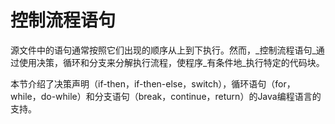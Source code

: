 # 控制流程语句

源文件中的语句通常按照它们出现的顺序从上到下执行。然而，_控制流程语句_通过使用决策，循环和分支来分解执行流程，使程序_有条件地_执行特定的代码块。

本节介绍了决策声明（if-then，if-then-else，switch），循环语句（for，while，do-while）和分支语句（break，continue，return）的Java编程语言的支持。